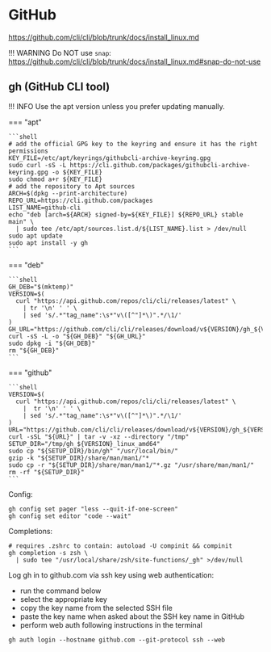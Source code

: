 # GitHub

<https://github.com/cli/cli/blob/trunk/docs/install_linux.md>

!!! WARNING
    Do NOT use `snap`: <https://github.com/cli/cli/blob/trunk/docs/install_linux.md#snap-do-not-use>

## gh (GitHub CLI tool)

!!! INFO
    Use the apt version unless you prefer updating manually.

=== "apt"

    ```shell
    # add the official GPG key to the keyring and ensure it has the right permissions
    KEY_FILE=/etc/apt/keyrings/githubcli-archive-keyring.gpg
    sudo curl -sS -L https://cli.github.com/packages/githubcli-archive-keyring.gpg -o ${KEY_FILE}
    sudo chmod a+r ${KEY_FILE}
    # add the repository to Apt sources
    ARCH=$(dpkg --print-architecture)
    REPO_URL=https://cli.github.com/packages
    LIST_NAME=github-cli
    echo "deb [arch=${ARCH} signed-by=${KEY_FILE}] ${REPO_URL} stable main" \
      | sudo tee /etc/apt/sources.list.d/${LIST_NAME}.list > /dev/null
    sudo apt update
    sudo apt install -y gh
    ```

=== "deb"

    ```shell
    GH_DEB="$(mktemp)"
    VERSION=$(
      curl "https://api.github.com/repos/cli/cli/releases/latest" \
        | tr '\n' ' ' \
        | sed 's/.*"tag_name":\s*"v\([^"]*\)".*/\1/'
    )
    GH_URL="https://github.com/cli/cli/releases/download/v${VERSION}/gh_${VERSION}_linux_amd64.deb"
    curl -sS -L -o "${GH_DEB}" "${GH_URL}"
    sudo dpkg -i "${GH_DEB}"
    rm "${GH_DEB}"
    ```

=== "github"

    ```shell
    VERSION=$(
      curl "https://api.github.com/repos/cli/cli/releases/latest" \
        |  tr '\n' ' ' \
        | sed 's/.*"tag_name":\s*"v\([^"]*\)".*/\1/'
    )
    URL="https://github.com/cli/cli/releases/download/v${VERSION}/gh_${VERSION}_linux_amd64.tar.gz"
    curl -sSL "${URL}" | tar -v -xz --directory "/tmp"
    SETUP_DIR="/tmp/gh_${VERSION}_linux_amd64"
    sudo cp "${SETUP_DIR}/bin/gh" "/usr/local/bin/"
    gzip -k "${SETUP_DIR}/share/man/man1/"*
    sudo cp -r "${SETUP_DIR}/share/man/man1/"*.gz "/usr/share/man/man1/"
    rm -rf "${SETUP_DIR}"
    ```

Config:

```shell
gh config set pager "less --quit-if-one-screen"
gh config set editor "code --wait"
```

Completions:

```shell
# requires .zshrc to contain: autoload -U compinit && compinit
gh completion -s zsh \
  | sudo tee "/usr/local/share/zsh/site-functions/_gh" >/dev/null
```

Log gh in to github.com via ssh key using web authentication:
- run the command below
- select the appropriate key
- copy the key name from the selected SSH file
- paste the key name when asked about the SSH key name in GitHub
- perform web auth following instructions in the terminal

```shell
gh auth login --hostname github.com --git-protocol ssh --web
```
